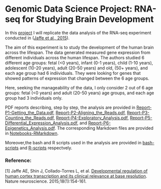 # Genomic Data Science Project: RNA-seq for Studying Brain Development 
  
In this [project](https://www.coursera.org/learn/genomic-data-science-project) I will replicate the data analysis of the RNA-seq experiment conducted in ([Jaffe et al., 2015](https://www.ncbi.nlm.nih.gov/pmc/articles/PMC4281298/)).
   
The aim of this experiment is to study the development of the human brain across the lifespan. The data generated measured gene expression from different individuals across the human lifespan. The authors studied 6 different age groups: fetal (<0 years), infant (0-1 years), child (1-10 years), adolescent (10-20 years), adult (20-50 years) and old, (50+ years), and each age group had 6 indiividuals. They were looking for genes that showed patterns of expression that changed between the 6 age groups.
  
Here, seeking the manageability of the data, I only consider 2 out of 6 age groups: fetal (<0 years) and adult (20-50 years) age groups, and each age group had 3 individuals only.
  
PDF reports describing, step by step, the analysis are provided in [Report-P1-Getting_the_Data.pdf](Report-P1-Getting_the_Data.pdf), 
[Report-P2-Aligning_the_Reads.pdf](Report-P2-Aligning_the_Reads.pdf), 
[Report-P3-Counting_the_Reads.pdf](Report-P3-Counting_the_Reads.pdf), 
[Report-P4-Exploratory_Analysis.pdf](Report-P4-Exploratory_Analysis.pdf), 
[Report-P5-Differential_Expression_Analysis.pdf](Report-P5-Differential_Expression_Analysis.pdf), 
and [Report-P6-Epigenetics_Analysis.pdf](Report-P6-Epigenetics_Analysis.pdf).
The corresponding Markdown files are provided in [Notebooks-RMarkdown](Notebooks-RMarkdown).  

Moreover,the bash and R scripts used in the analysis are provided in [bash-scripts](bash-scripts) and [R-scripts](R-scripts) respectvely.
  
### Reference:   

[1] Jaffe AE, Shin J, Collado-Torres L, et al. [Developmental regulation of human cortex transcription and its clinical relevance at base resolution](https://www.ncbi.nlm.nih.gov/pmc/articles/PMC4281298/). Nature neuroscience. 2015;18(1):154-161.
